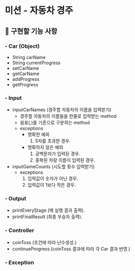 # 미션 - 자동차 경주
## 🚀 구현할 기능 사항
### - Car (Object)
- String carName
- String currentProgress
- setCarName
- getCarName
- addProgress
- getProgress
### - Input
- inputCarNames (경주할 자동차의 이름을 입력받기)
  - 경주할 자동차의 이름들을 한줄로 입력받는 method
  - 쉼표(,)를 기준으로 구분하는 method
  - exceptions
    - 명확한 예외
      1. 5자를 초과한 경우.
    - 명확하지 않은 예외
      1. 공백문자가 입력된 경우.
      2. 중복된 차량 이름이 입력된 경우.
- inputGameCounts (시도할 횟수 입력받기)
  - exceptions
    1. 입력값이 숫자가 아닌 경우.
    2. 입력값이 1보다 작은 경우.
### - Output
- printEveryStage (매 실행 결과 출력).
- printFinalResult (최종 우승자 출력).
### - Controller
- coinToss (조건에 따라 난수생성.)
- continueProgress (coinToss 결과에 따라 각 Car 결과 반영.)
### - Exception 